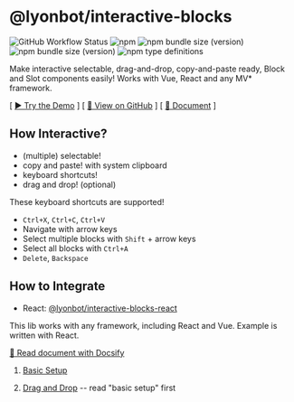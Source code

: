 # @lyonbot/interactive-blocks

![GitHub Workflow Status](https://img.shields.io/github/workflow/status/lyonbot/interactive-blocks/main) ![npm](https://img.shields.io/npm/v/@lyonbot/interactive-blocks) ![npm bundle size (version)](https://img.shields.io/bundlephobia/min/@lyonbot/interactive-blocks/latest) ![npm bundle size (version)](https://img.shields.io/bundlephobia/minzip/@lyonbot/interactive-blocks/latest?label=min%2Bgzip) ![npm type definitions](https://img.shields.io/npm/types/@lyonbot/interactive-blocks)

Make interactive selectable, drag-and-drop, copy-and-paste ready, Block and Slot components easily! Works with Vue, React and any MV* framework.

[ [▶️ Try the Demo](https://lyonbot.github.io/interactive-blocks/) ] [ [📁 View on GitHub](https://github.com/lyonbot/interactive-blocks) ] [ [📖 Document](https://lyonbot.github.io/interactive-blocks/docs/) ]

## How Interactive?

- (multiple) selectable!
- copy and paste! with system clipboard
- keyboard shortcuts!
- drag and drop! (optional)

These keyboard shortcuts are supported!

- `Ctrl+X`, `Ctrl+C`, `Ctrl+V`
- Navigate with arrow keys
- Select multiple blocks with `Shift` + arrow keys
- Select all blocks with `Ctrl+A`
- `Delete`, `Backspace`

## How to Integrate

- React: [@lyonbot/interactive-blocks-react](https://github.com/lyonbot/interactive-blocks/tree/main/packages/interactive-blocks-react)

This lib works with any framework, including React and Vue. Example is written with React.

[📖 Read document with Docsify](https://lyonbot.github.io/interactive-blocks/docs/)

1. [Basic Setup](./docs/basic-setup.md)

2. [Drag and Drop](./docs/drag-and-drop.md) -- read "basic setup" first
